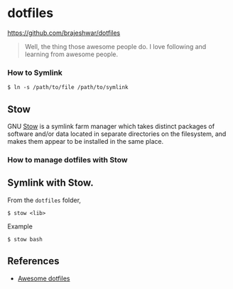 # dotfiles

https://github.com/brajeshwar/dotfiles

> Well, the thing those awesome people do. I love following and learning from awesome people.

### How to Symlink

```
$ ln -s /path/to/file /path/to/symlink
```

## Stow

GNU [Stow](https://www.gnu.org/software/stow/) is a symlink farm manager which takes distinct packages of software and/or data located in separate directories on the filesystem, and makes them appear to be installed in the same place.

### How to manage dotfiles with Stow

## Symlink with Stow.

From the `dotfiles` folder,

`$ stow <lib>`

Example

`$ stow bash`

## References

* [Awesome dotfiles](https://project-awesome.org/webpro/awesome-dotfiles)
